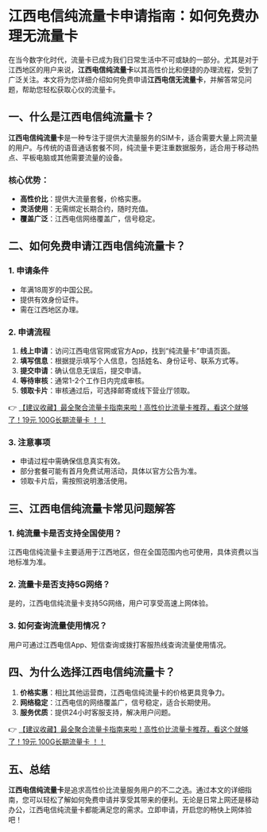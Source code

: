 # 江西电信纯流量卡申请指南：如何免费办理无流量卡

在当今数字化时代，流量卡已成为我们日常生活中不可或缺的一部分。尤其是对于江西地区的用户来说，**江西电信纯流量卡**以其高性价比和便捷的办理流程，受到了广泛关注。本文将为您详细介绍如何免费申请**江西电信无流量卡**，并解答常见问题，帮助您轻松获取心仪的流量卡。

## 一、什么是江西电信纯流量卡？

**江西电信纯流量卡**是一种专注于提供大流量服务的SIM卡，适合需要大量上网流量的用户。与传统的语音通话套餐不同，纯流量卡更注重数据服务，适合用于移动热点、平板电脑或其他需要流量的设备。

### 核心优势：
- **高性价比**：提供大流量套餐，价格实惠。
- **灵活使用**：无需绑定长期合约，随时充值。
- **覆盖广泛**：江西电信网络覆盖广，信号稳定。

## 二、如何免费申请江西电信纯流量卡？

### 1. 申请条件
- 年满18周岁的中国公民。
- 提供有效身份证件。
- 需在江西地区办理。

### 2. 申请流程
1. **线上申请**：访问江西电信官网或官方App，找到“纯流量卡”申请页面。
2. **填写信息**：根据提示填写个人信息，包括姓名、身份证号、联系方式等。
3. **提交申请**：确认信息无误后，提交申请。
4. **等待审核**：通常1-2个工作日内完成审核。
5. **领取卡片**：审核通过后，可选择邮寄或线下营业厅领取。

👉 [【建议收藏】最全聚合流量卡指南来啦！高性价比流量卡推荐，看这个就够了！19元 100G长期流量卡 ！！](https://bit.ly/Liuliangka)

### 3. 注意事项
- 申请过程中需确保信息真实有效。
- 部分套餐可能有首月免费试用活动，具体以官方公告为准。
- 领取卡片后，需按照说明激活使用。

## 三、江西电信纯流量卡常见问题解答

### 1. 纯流量卡是否支持全国使用？
江西电信纯流量卡主要适用于江西地区，但在全国范围内也可使用，具体资费以当地标准为准。

### 2. 流量卡是否支持5G网络？
是的，江西电信纯流量卡支持5G网络，用户可享受高速上网体验。

### 3. 如何查询流量使用情况？
用户可通过江西电信App、短信查询或拨打客服热线查询流量使用情况。

## 四、为什么选择江西电信纯流量卡？

1. **价格实惠**：相比其他运营商，江西电信纯流量卡的价格更具竞争力。
2. **网络稳定**：江西电信的网络覆盖广，信号稳定，适合长期使用。
3. **服务优质**：提供24小时客服支持，解决用户问题。

👉 [【建议收藏】最全聚合流量卡指南来啦！高性价比流量卡推荐，看这个就够了！19元 100G长期流量卡 ！！](https://bit.ly/Liuliangka)

## 五、总结

**江西电信纯流量卡**是追求高性价比流量服务用户的不二之选。通过本文的详细指南，您可以轻松了解如何免费申请并享受其带来的便利。无论是日常上网还是移动办公，江西电信纯流量卡都能满足您的需求。立即申请，开启您的畅快上网体验吧！